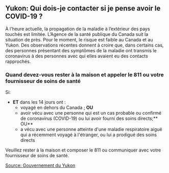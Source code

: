 ## Yukon: Qui dois-je contacter si je pense avoir le COVID-19 ?

À l’heure actuelle, la propagation de la maladie à l’extérieur des pays touchés est limitée. L’Agence de la santé publique du Canada suit la situation de près. Pour le moment, le risque est faible au Canada et au Yukon. Des observations récentes donnent à croire que, dans certains cas, des personnes présentant des symptômes de la maladie ont transmis le coronavirus à des personnes avec qui elles avaient eu des contacts rapprochés.

### Quand devez-vous rester à la maison et appeler le 811 ou votre fournisseur de soins de santé

Si:

- **ET** dans les 14 jours ont :
  - voyagé en dehors du Canada ; **OU**
  - avoir vécu avec une personne qui est un cas probable ou confirmé de coronavirus (COVID-19) ou lui avoir fourni des soins directs;** OU**
  - a vécu avec une personne atteinte d'une maladie respiratoire aiguë qui a récemment voyagé à l'étranger, ou lui a prodigué des soins directs

Veuillez rester à la maison et composer le 811 ou communiquer avec votre fournisseur de soins de santé.

[Source: Gouvernement du Yukon](https://yukon.ca/fr/informations-sur-le-coronavirus)
